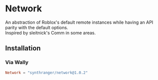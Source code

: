# Network
An abstraction of Roblox's default remote instances while having an API parity with the default options. <br/>
Inspired by sleitnick's Comm in some areas.

## Installation
### Via Wally
```toml
Network = "synthranger/network@1.0.2"
```
